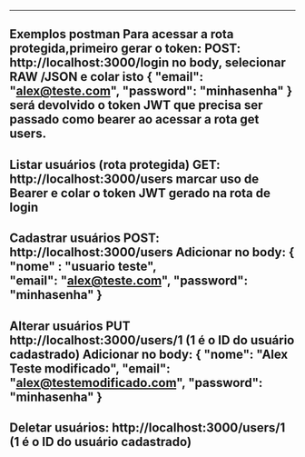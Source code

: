 -------------------------------
Exemplos postman
Para acessar a rota protegida,primeiro gerar o token:
POST:
http://localhost:3000/login
no body, selecionar RAW /JSON e colar isto
{
  "email": "alex@teste.com",
  "password": "minhasenha"
}
será devolvido o token JWT que precisa ser passado como bearer ao acessar a rota get users.
---------------------------------
Listar usuários (rota protegida)
GET:
http://localhost:3000/users
marcar uso de Bearer e colar o token JWT gerado na rota de login
---------------------------------
Cadastrar usuários
POST:
http://localhost:3000/users
Adicionar no body:
{
  "nome" : "usuario teste",  
  "email": "alex@teste.com",
  "password": "minhasenha"
}
----------------------------------
Alterar usuários
PUT
http://localhost:3000/users/1 (1 é o ID do usuário cadastrado)
Adicionar no body:
{
    "nome": "Alex Teste modificado",
    "email": "alex@testemodificado.com",
    "password": "minhasenha"
}
----------------------------------
Deletar usuários:
http://localhost:3000/users/1 (1 é o ID do usuário cadastrado)
----------------------------------
